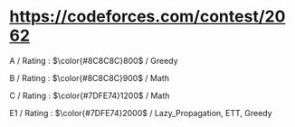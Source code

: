 # https://codeforces.com/contest/2062

A / Rating : $\color{#8C8C8C}800$ / Greedy

B / Rating : $\color{#8C8C8C}900$ / Math

C / Rating : $\color{#7DFE74}1200$ / Math

E1 / Rating : $\color{#7DFE74}2000$ / Lazy_Propagation, ETT, Greedy
